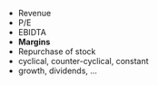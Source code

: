- Revenue
- P/E
- EBIDTA
- **Margins**
- Repurchase of stock
- cyclical, counter-cyclical, constant
- growth, dividends, ...